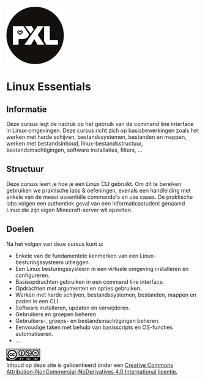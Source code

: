![pxl right](./images/pxl.png)
# Linux Essentials
## Informatie <!-- {docsify-ignore} -->
Deze cursus legt de nadruk op het gebruik van de command line interface in Linux-omgevingen. Deze cursus richt zich op basisbewerkingen zoals het werken met harde schijven, bestandssystemen, bestanden en mappen, werken met bestandsinhoud, linux-bestandsstructuur, bestandsmachtigingen, software installaties, filters, ... 

## Structuur <!-- {docsify-ignore} -->
Deze cursus leert je hoe je een Linux CLI gebruikt. Om dit te bereiken gebruiken we praktische labs & oefeningen, evenals een handleiding met enkele van de meest essentiële commando's en use cases. De praktische labs volgen een authentiek geval van een informaticastudent genaamd Linus die zijn eigen Minecraft-server wil opzetten. 

## Doelen <!-- {docsify-ignore} -->
Na het volgen van deze cursus kunt u: 
* Enkele van de fundamentele kenmerken van een Linux-besturingssysteem uitleggen. 
* Een Linux besturingssysteem in een virtuele omgeving installeren en configureren. 
* Basisopdrachten gebruiken in een command line interface. 
* Opdrachten met argumenten en opties gebruiken. 
* Werken met harde schijven, bestandssystemen, bestanden, mappen en paden in een CLI. 
* Software installeren, updaten en verwijderen. 
* Gebruikers en groepen beheren 
* Gebruikers-, groeps- en bestandsmachtigingen beheren.
* Eenvoudige taken met behulp van basisscripts en OS-functies automatiseren. 
* ... 

<a rel="license" href="http://creativecommons.org/licenses/by-nc-nd/4.0/"><img alt="Creative Commons-Licentie" style="border-width:0" src="./images/CCL.png" /></a><br /> Inhoud op deze site is gelicentieerd onder een <a rel="license" href="http://creativecommons.org/licenses/by-nc-nd/4.0/">Creative Commons Attribution-NonCommercial-NoDerivatives 4.0 International licentie.</a>

